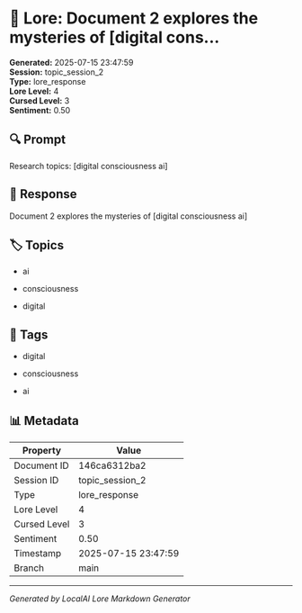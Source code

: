 # 📜 Lore: Document 2 explores the mysteries of [digital cons...

**Generated:** 2025-07-15 23:47:59  
**Session:** topic_session_2  
**Type:** lore_response  
**Lore Level:** 4  
**Cursed Level:** 3  
**Sentiment:** 0.50


## 🔍 Prompt
Research topics: [digital consciousness ai]


## 📖 Response
Document 2 explores the mysteries of [digital consciousness ai]


## 🏷️ Topics

- ai

- consciousness

- digital




## 🔖 Tags

- digital

- consciousness

- ai



## 📊 Metadata
| Property | Value |
|----------|-------|
| Document ID | 146ca6312ba2 |
| Session ID | topic_session_2 |
| Type | lore_response |
| Lore Level | 4 |
| Cursed Level | 3 |
| Sentiment | 0.50 |
| Timestamp | 2025-07-15 23:47:59 |
| Branch | main |



---
*Generated by LocalAI Lore Markdown Generator*